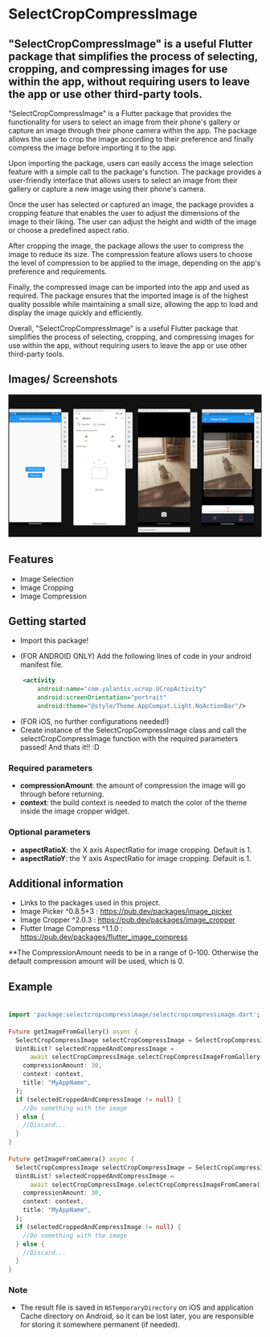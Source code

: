 # SelectCropCompressImage

## "SelectCropCompressImage" is a useful Flutter package that simplifies the process of selecting, cropping, and compressing images for use within the app, without requiring users to leave the app or use other third-party tools.

"SelectCropCompressImage" is a Flutter package that provides the functionality for users to select an image from their phone's gallery or capture an image through their phone camera within the app. The package allows the user to crop the image according to their preference and finally compress the image before importing it to the app.

Upon importing the package, users can easily access the image selection feature with a simple call to the package's function. The package provides a user-friendly interface that allows users to select an image from their gallery or capture a new image using their phone's camera.

Once the user has selected or captured an image, the package provides a cropping feature that enables the user to adjust the dimensions of the image to their liking. The user can adjust the height and width of the image or choose a predefined aspect ratio.

After cropping the image, the package allows the user to compress the image to reduce its size. The compression feature allows users to choose the level of compression to be applied to the image, depending on the app's preference and requirements.

Finally, the compressed image can be imported into the app and used as required. The package ensures that the imported image is of the highest quality possible while maintaining a small size, allowing the app to load and display the image quickly and efficiently.

Overall, "SelectCropCompressImage" is a useful Flutter package that simplifies the process of selecting, cropping, and compressing images for use within the app, without requiring users to leave the app or use other third-party tools.

## Images/ Screenshots

![Demo Image](https://github.com/WorkWithAfridi/ProjectDemoImages/blob/master/SelectCropCompressImage/Screenshot%202023-02-21%20130731.png?raw=true)

## Features

- Image Selection
- Image Cropping
- Image Compression

## Getting started 

* Import this package!

* (FOR ANDROID ONLY) Add the following lines of code in your android manifest file. 

````xml
    <activity
        android:name="com.yalantis.ucrop.UCropActivity"
        android:screenOrientation="portrait"
        android:theme="@style/Theme.AppCompat.Light.NoActionBar"/>
````

* (FOR iOS, no further configurations needed!)
* Create instance of the SelectCropCompressImage class and call the selectCropCompressImage function with the required parameters passed! And thats it!! :D

### Required parameters

* **compressionAmount**: the amount of compression the image will go through before returning.
* **context**: the build context is needed to match the color of the theme inside the image cropper widget.

### Optional parameters

* **aspectRatioX**: the X axis AspectRatio for image cropping. Default is 1.
* **aspectRatioY**: the Y axis AspectRatio for image cropping. Default is 1.

## Additional information

* Links to the packages used in this project.
* Image Picker ^0.8.5+3 : https://pub.dev/packages/image_picker
* Image Cropper ^2.0.3 : https://pub.dev/packages/image_cropper
* Flutter Image Compress ^1.1.0 : https://pub.dev/packages/flutter_image_compress

**The CompressionAmount needs to be in a range of 0-100. Otherwise the default compression amount will be used, which is 0.

## Example

````dart

import 'package:selectcropcompressimage/selectcropcompressimage.dart';

Future getImageFromGallery() async {
  SelectCropCompressImage selectCropCompressImage = SelectCropCompressImage();
  Uint8List? selectedCroppedAndCompressImage =
      await selectCropCompressImage.selectCropCompressImageFromGallery(
    compressionAmount: 30,
    context: context,
    title: "MyAppName",
  );
  if (selectedCroppedAndCompressImage != null) {
    //Do something with the image
  } else {
    //Discard...
  }
}

Future getImageFromCamera() async {
  SelectCropCompressImage selectCropCompressImage = SelectCropCompressImage();
  Uint8List? selectedCroppedAndCompressImage =
      await selectCropCompressImage.selectCropCompressImageFromCamera(
    compressionAmount: 30,
    context: context,
    title: "MyAppName",
  );
  if (selectedCroppedAndCompressImage != null) {
    //Do something with the image
  } else {
    //Discard...
  }
}

````

### Note

* The result file is saved in `NSTemporaryDirectory` on iOS and application Cache directory on Android, so it can be lost later, you are responsible for storing it somewhere permanent (if needed).


